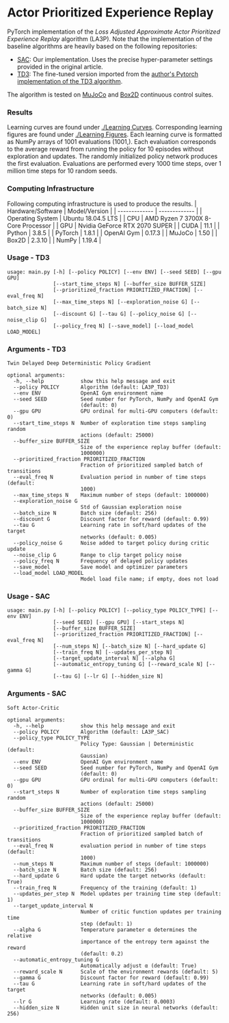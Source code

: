 # Actor Prioritized Experience Replay
PyTorch implementation of the _Loss Adjusted Approximate Actor Prioritized Experience Replay_ algorithm (LA3P).
Note that the implementation of the baseline algorithms are heavily based on the following repositories:

- [SAC](https://arxiv.org/abs/1801.01290): Our implementation. Uses the precise hyper-parameter settings provided in the original article.
- [TD3](https://arxiv.org/abs/1802.09477): The fine-tuned version imported from the [author's Pytorch implementation of the TD3 algorithm](https://github.com/sfujim/TD3). 

The algorithm is tested on [MuJoCo](https://gym.openai.com/envs/#mujoco) and [Box2D](https://gym.openai.com/envs/#box2d) continuous control suites.

### Results
Learning curves are found under [./Learning Curves](https://github.com/baturaysaglam/LA3P/tree/main/Learning%20Curves). 
Corresponding learning figures are found under [./Learning Figures](https://github.com/baturaysaglam/LA3P/tree/main/Learning%20Figures). 
Each learning curve is formatted as NumPy arrays of 1001 evaluations (1001,). 
Each evaluation corresponds to the average reward from running the policy for 10 episodes without exploration and updates. 
The randomly initialized policy network produces the first evaluation. Evaluations are performed every 1000 time steps, over 1 million time steps for 10 random seeds.

### Computing Infrastructure
Following computing infrastructure is used to produce the results.
| Hardware/Software  | Model/Version |
| ------------- | ------------- |
| Operating System  | Ubuntu 18.04.5 LTS  |
| CPU  | AMD Ryzen 7 3700X 8-Core Processor |
| GPU  | Nvidia GeForce RTX 2070 SUPER |
| CUDA  | 11.1  |
| Python  | 3.8.5 |
| PyTorch  | 1.8.1 |
| OpenAI Gym  | 0.17.3 |
| MuJoCo  | 1.50 |
| Box2D  | 2.3.10 |
| NumPy  | 1.19.4 |

### Usage - TD3
```
usage: main.py [-h] [--policy POLICY] [--env ENV] [--seed SEED] [--gpu GPU]
               [--start_time_steps N] [--buffer_size BUFFER_SIZE]
               [--prioritized_fraction PRIORITIZED_FRACTION] [--eval_freq N]
               [--max_time_steps N] [--exploration_noise G] [--batch_size N]
               [--discount G] [--tau G] [--policy_noise G] [--noise_clip G]
               [--policy_freq N] [--save_model] [--load_model LOAD_MODEL]
```

### Arguments - TD3
```
Twin Delayed Deep Deterministic Policy Gradient

optional arguments:
  -h, --help            show this help message and exit
  --policy POLICY       Algorithm (default: LA3P_TD3)
  --env ENV             OpenAI Gym environment name
  --seed SEED           Seed number for PyTorch, NumPy and OpenAI Gym
                        (default: 0)
  --gpu GPU             GPU ordinal for multi-GPU computers (default: 0)
  --start_time_steps N  Number of exploration time steps sampling random
                        actions (default: 25000)
  --buffer_size BUFFER_SIZE
                        Size of the experience replay buffer (default:
                        1000000)
  --prioritized_fraction PRIORITIZED_FRACTION
                        Fraction of prioritized sampled batch of transitions
  --eval_freq N         Evaluation period in number of time steps (default:
                        1000)
  --max_time_steps N    Maximum number of steps (default: 1000000)
  --exploration_noise G
                        Std of Gaussian exploration noise
  --batch_size N        Batch size (default: 256)
  --discount G          Discount factor for reward (default: 0.99)
  --tau G               Learning rate in soft/hard updates of the target
                        networks (default: 0.005)
  --policy_noise G      Noise added to target policy during critic update
  --noise_clip G        Range to clip target policy noise
  --policy_freq N       Frequency of delayed policy updates
  --save_model          Save model and optimizer parameters
  --load_model LOAD_MODEL
                        Model load file name; if empty, does not load
  ```

### Usage - SAC
```
usage: main.py [-h] [--policy POLICY] [--policy_type POLICY_TYPE] [--env ENV]
               [--seed SEED] [--gpu GPU] [--start_steps N]
               [--buffer_size BUFFER_SIZE]
               [--prioritized_fraction PRIORITIZED_FRACTION] [--eval_freq N]
               [--num_steps N] [--batch_size N] [--hard_update G]
               [--train_freq N] [--updates_per_step N]
               [--target_update_interval N] [--alpha G]
               [--automatic_entropy_tuning G] [--reward_scale N] [--gamma G]
               [--tau G] [--lr G] [--hidden_size N]
```

### Arguments - SAC
```
Soft Actor-Critic

optional arguments:
  -h, --help            show this help message and exit
  --policy POLICY       Algorithm (default: LA3P_SAC)
  --policy_type POLICY_TYPE
                        Policy Type: Gaussian | Deterministic (default:
                        Gaussian)
  --env ENV             OpenAI Gym environment name
  --seed SEED           Seed number for PyTorch, NumPy and OpenAI Gym
                        (default: 0)
  --gpu GPU             GPU ordinal for multi-GPU computers (default: 0)
  --start_steps N       Number of exploration time steps sampling random
                        actions (default: 25000)
  --buffer_size BUFFER_SIZE
                        Size of the experience replay buffer (default:
                        1000000)
  --prioritized_fraction PRIORITIZED_FRACTION
                        Fraction of prioritized sampled batch of transitions
  --eval_freq N         evaluation period in number of time steps (default:
                        1000)
  --num_steps N         Maximum number of steps (default: 1000000)
  --batch_size N        Batch size (default: 256)
  --hard_update G       Hard update the target networks (default: True)
  --train_freq N        Frequency of the training (default: 1)
  --updates_per_step N  Model updates per training time step (default: 1)
  --target_update_interval N
                        Number of critic function updates per training time
                        step (default: 1)
  --alpha G             Temperature parameter α determines the relative
                        importance of the entropy term against the reward
                        (default: 0.2)
  --automatic_entropy_tuning G
                        Automatically adjust α (default: True)
  --reward_scale N      Scale of the environment rewards (default: 5)
  --gamma G             Discount factor for reward (default: 0.99)
  --tau G               Learning rate in soft/hard updates of the target
                        networks (default: 0.005)
  --lr G                Learning rate (default: 0.0003)
  --hidden_size N       Hidden unit size in neural networks (default: 256)
```
